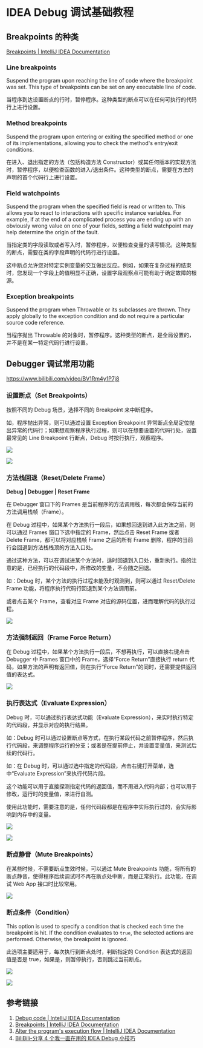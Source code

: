 # IDEA Debug 调试基础教程


## Breakpoints 的种类

[Breakpoints | IntelliJ IDEA Documentation](https://www.jetbrains.com/help/idea/using-breakpoints.html#breakpoint-types)

### Line breakpoints

Suspend the program upon reaching the line of code where the breakpoint was set. This type of breakpoints can be set on any executable line of code.

当程序到达设置断点的行时，暂停程序。这种类型的断点可以在任何可执行的代码行上进行设置。

### Method breakpoints

Suspend the program upon entering or exiting the specified method or one of its implementations, allowing you to check the method's entry/exit conditions.

在进入、退出指定的方法（包括构造方法 Constructor）或其任何版本的实现方法时，暂停程序，以便检查函数的进入/退出条件。这种类型的断点，需要在方法的声明的首个代码行上进行设置。

### Field watchpoints

Suspend the program when the specified field is read or written to. This allows you to react to interactions with specific instance variables. For example, if at the end of a complicated process you are ending up with an obviously wrong value on one of your fields, setting a field watchpoint may help determine the origin of the fault.

当指定类的字段读取或者写入时，暂停程序，以便检查变量的读写情况。这种类型的断点，需要在类的字段声明的代码行进行设置。

这中断点允许您对特定实例变量的交互做出反应。例如，如果在复杂过程的结束时，您发现一个字段上的值明显不正确，设置字段观察点可能有助于确定故障的根源。

### Exception breakpoints

Suspend the program when Throwable or its subclasses are thrown. They apply globally to the exception condition and do not require a particular source code reference.

当程序抛出 Throwable 的对象时，暂停程序。这种类型的断点，是全局设置的，并不是在某一特定代码行进行设置。

## Debugger 调试常用功能

https://www.bilibili.com/video/BV1Rm4y1P7j8

### 设置断点（Set Breakpoints）

按照不同的 Debug 场景，选择不同的 Breakpoint 来中断程序。

如，程序抛出异常，则可以通过设置 Exception Breakpoint 异常断点全局定位抛出异常的代码行；如果想观察程序执行过程，则可以在想要设置的代码行处，设置最常见的 Line Breakpoint 行断点，Debug 时按行执行，观察程序。


![](resources/images/Pasted%20image%2020230916203939.png)

![](resources/images/Pasted%20image%2020230916204002.png)

### 方法栈回退（Reset/Delete Frame）

**Debug | Debugger | Reset Frame**

在 Debugger 窗口下的 Frames 是当前程序的方法调用栈，每次都会保存当前的方法调用栈帧（Frame）。

在 Debug 过程中，如果某个方法执行一段后，如果想回退到进入此方法之前，则可以通过 Frames 窗口下选中指定的 Frame，然后点击 Reset Frame 或者 Delete Frame，都可以将对应栈帧 Frame 之后的所有 Frame 删除，程序的当前行会回退到方法栈栈顶的方法入口处。

通过这种方法，可以在调试进某个方法时，适时回退到入口处，重新执行。指的注意的是，已经执行的代码段中，所修改的变量，不会随之回退。

如：Debug 时，某个方法的执行过程未能及时观测到，则可以通过 Reset/Delete Frame 功能，将程序执行代码行回退到某个方法调用前。

或者点击某个 Frame，查看对应 Frame 对应的源码位置，进而理解代码的执行过程。

![](resources/images/Pasted%20image%2020230916203912.png)

### 方法强制返回（Frame Force Return）


在 Debug 过程中，如果某个方法执行一段后，不想再执行，可以直接右键点击 Debugger 中 Frames 窗口中的 Frame，选择“Force Return”直接执行 return 代码，如果方法的声明有返回值，则在执行“Force Return”的同时，还需要提供返回值的表达式。

![](resources/images/Pasted%20image%2020230916203842.png)

### 执行表达式（Evaluate Expression）

Debug 时，可以通过执行表达式功能（Evaluate Expression），来实时执行特定的代码段，并显示对应的执行结果。

如：Debug 时可以通过设置断点等方式，在执行某段代码之前暂停程序，然后执行代码段，来调整程序运行的分支；或者是在提前停止，并设置变量值，来测试后续的代码行。

如：在 Debug 时，可以通过选中指定的代码段，点击右键打开菜单，选中“Evaluate Expression”来执行代码片段。

这个功能可以用于直接探测指定代码的返回值，而不用进入代码内部；也可以用于修改，运行时的变量值，来进行自测。

使用此功能时，需要注意的是，任何代码段都是在程序中实际执行过的，会实际影响到内存中的变量。


![](resources/images/Pasted%20image%2020230916204159.png)

![](resources/images/Pasted%20image%2020230916204248.png)


### 断点静音（Mute Breakpoints）

在某些时候，不需要断点生效时候，可以通过 Mute Breakpoints 功能，将所有的断点静音，使得程序后续调试时不再在断点处中断，而是正常执行。此功能，在调试 Web App 接口时比较常用。

![](resources/images/Pasted%20image%2020240912214635.png)


### 断点条件（Condition）

This option is used to specify a condition that is checked each time the breakpoint is hit. If the condition evaluates to `true`, the selected actions are performed. Otherwise, the breakpoint is ignored.

此选项主要适用于，每次执行到断点处时，判断指定的 Condition 表达式的返回值是否是 true，如果是，则暂停执行，否则跳过当前断点。

![](resources/images/Pasted%20image%2020240912224245.png)

![](resources/images/Pasted%20image%2020240912223953.png)

## 参考链接

1. [Debug code | IntelliJ IDEA Documentation](https://www.jetbrains.com/help/idea/debugging-code.html)
2. [Breakpoints | IntelliJ IDEA Documentation](https://www.jetbrains.com/help/idea/using-breakpoints.html#breakpoint-types)
3. [Alter the program's execution flow | IntelliJ IDEA Documentation](https://www.jetbrains.com/help/idea/altering-the-program-s-execution-flow.html#breakpoint-expressions)
4. [BiliBili-分享 4 个我一直在用的 IDEA Debug 小技巧](https://www.bilibili.com/video/BV1Rm4y1P7j8)
